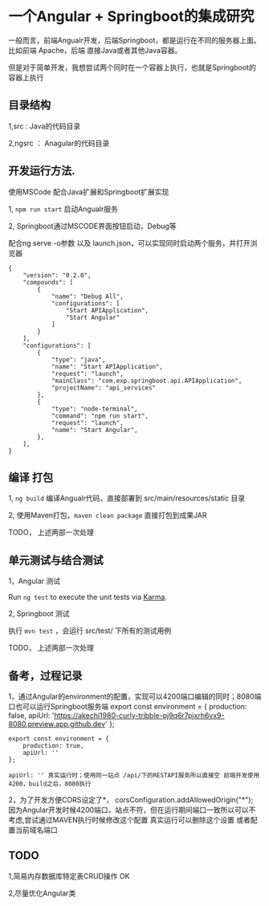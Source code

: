 # 一个Angular + Springboot的集成研究

一般而言，前端Angualr开发，后端Springboot，都是运行在不同的服务器上面。比如前端 Apache，后端 直接Java或者其他Java容器。

但是对于简单开发，我想尝试两个同时在一个容器上执行，也就是Springboot的容器上执行

## 目录结构

1,src : Java的代码目录

2,ngsrc ： Anagular的代码目录

## 开发运行方法.

使用MSCode 配合Java扩展和Springboot扩展实现

1, `npm run start` 启动Angualr服务

2, Springboot通过MSCODE界面按钮启动，Debug等

配合ng serve -o参数 以及 launch.json，可以实现同时启动两个服务，并打开浏览器

    {
        "version": "0.2.0",
        "compounds": [
            {
                "name": "Debug All",
                "configurations": [
                    "Start APIApplication",
                    "Start Angular"
                ]
            }
        ],
        "configurations": [
            {
                "type": "java",
                "name": "Start APIApplication",
                "request": "launch",
                "mainClass": "com.exp.springboot.api.APIApplication",
                "projectName": "api_services"
            },
            {
                "type": "node-terminal",
                "command": "npm run start",
                "request": "launch",
                "name": "Start Angular",
            },
        ],
    }

    

## 编译 打包

1, `ng build` 编译Angualr代码，直接部署到 src/main/resources/static 目录

2, 使用Maven打包，`maven clean package` 直接打包到成果JAR

TODO， 上述两部一次处理

## 单元测试与结合测试
1，Angular 测试

Run `ng test` to execute the unit tests via [Karma](https://karma-runner.github.io).

2, Springboot 测试

执行 `mvn test` ，会运行 src/test/ 下所有的测试用例

TODO， 上述两部一次处理

## 备考，过程记录

1，通过Angular的environment的配置，实现可以4200端口编辑的同时；8080端口也可以运行Springboot服务端
    export const environment = {
        production: false,
        apiUrl: 'https://akechi1980-curly-tribble-pj9q6r7pjxrh6vx9-8080.preview.app.github.dev'
    };

    export const environment = {
        production: true,
        apiUrl: ''
    };

    apiUrl: '' 真实运行时；使用同一站点 /api/下的RESTAPI服务所以直接空 前端开发使用4200，build之后，8080执行


2，为了开发方便CORS设定了*，
    corsConfiguration.addAllowedOrigin("*");
    因为Angular开发时候4200端口，站点不符，但在运行期间端口一致所以可以不考虑,尝试通过MAVEN执行时候修改这个配置
    真实运行可以删除这个设置 或者配置当前域名端口

## TODO

1,简易内存数据库特定表CRUD操作  OK

2,尽量优化Angular类 
